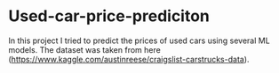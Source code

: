 # Used-car-price-prediciton
In this project I tried to predict the prices of used cars using several ML models. The dataset was taken from here (https://www.kaggle.com/austinreese/craigslist-carstrucks-data).
